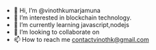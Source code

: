 - 👋 Hi, I’m @vinothkumarjamuna
- 👀 I’m interested in blockchain technology.
- 🌱 I’m currently learning javascript,nodejs
- 💞️ I’m looking to collaborate on 
- 📫 How to reach me contactvinothk@gmail.com

<!---
vinothkumarjamuna/vinothkumarjamuna is a ✨ special ✨ repository because its `README.md` (this file) appears on your GitHub profile.
You can click the Preview link to take a look at your changes.
--->
